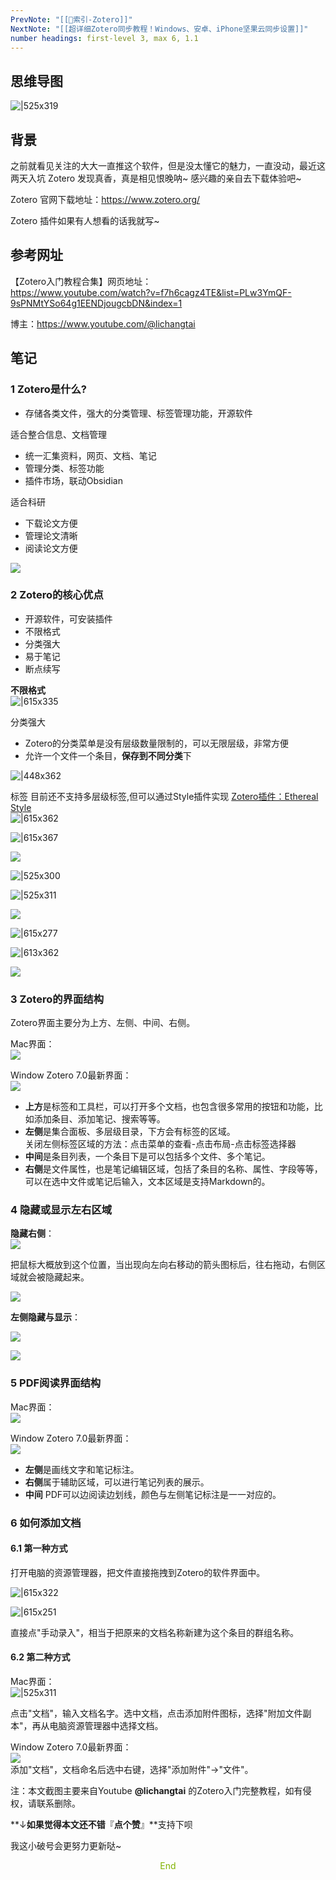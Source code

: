 ```yaml
---
PrevNote: "[[🔖索引-Zotero]]"
NextNote: "[[超详细Zotero同步教程！Windows、安卓、iPhone坚果云同步设置]]"
number headings: first-level 3, max 6, 1.1
---
```


## 思维导图
![|525x319](https://imgs-1302581161.cos.ap-guangzhou.myqcloud.com/ob/20250605025304949.webp)

## 背景  

之前就看见关注的大大一直推这个软件，但是没太懂它的魅力，一直没动，最近这两天入坑 Zotero 发现真香，真是相见恨晚呐~ 感兴趣的亲自去下载体验吧~  

Zotero 官网下载地址：https://www.zotero.org/

Zotero 插件如果有人想看的话我就写~

## 参考网址

【Zotero入门教程合集】网页地址：  
https://www.youtube.com/watch?v=f7h6cagz4TE&list=PLw3YmQF-9sPNMtYSo64g1EENDjougcbDN&index=1

博主：https://www.youtube.com/@lichangtai

## 笔记

### 1 Zotero是什么?

- 存储各类文件，强大的分类管理、标签管理功能，开源软件
    

适合整合信息、文档管理

- 统一汇集资料，网页、文档、笔记
- 管理分类、标签功能
- 插件市场，联动Obsidian
    

适合科研

- 下载论文方便
- 管理论文清晰
- 阅读论文方便
    

![](https://imgs-1302581161.cos.ap-guangzhou.myqcloud.com/ob/20250605025304950.webp)

### 2 Zotero的核心优点

- 开源软件，可安装插件
- 不限格式
- 分类强大
- 易于笔记
- 断点续写
    

**不限格式**  
![|615x335](https://imgs-1302581161.cos.ap-guangzhou.myqcloud.com/ob/20250605025304951.webp)


分类强大

- Zotero的分类菜单是没有层级数量限制的，可以无限层级，非常方便
- 允许一个文件一个条目，**保存到不同分类**下

![|448x362](https://imgs-1302581161.cos.ap-guangzhou.myqcloud.com/ob/20250605025304952.webp)


标签
目前还不支持多层级标签,但可以通过Style插件实现 [Zotero插件：Ethereal Style](Zotero插件：Ethereal%20Style.md)  
![|615x362](https://imgs-1302581161.cos.ap-guangzhou.myqcloud.com/ob/20250605025304953.webp)

![|615x367](https://imgs-1302581161.cos.ap-guangzhou.myqcloud.com/ob/20250605025304954.webp)

![](https://imgs-1302581161.cos.ap-guangzhou.myqcloud.com/ob/20250605025304955.webp)

![|525x300](https://imgs-1302581161.cos.ap-guangzhou.myqcloud.com/ob/20250605025304956.webp)

![|525x311](https://imgs-1302581161.cos.ap-guangzhou.myqcloud.com/ob/20250605025304957.webp)

![](https://imgs-1302581161.cos.ap-guangzhou.myqcloud.com/ob/20250605025304958.webp)

![|615x277](https://imgs-1302581161.cos.ap-guangzhou.myqcloud.com/ob/20250605025304959.webp)

![|613x362](https://imgs-1302581161.cos.ap-guangzhou.myqcloud.com/ob/20250605025304960.webp)

![](https://imgs-1302581161.cos.ap-guangzhou.myqcloud.com/ob/20250605025304961.webp)

### 3 Zotero的界面结构

Zotero界面主要分为上方、左侧、中间、右侧。

Mac界面：  
![](https://imgs-1302581161.cos.ap-guangzhou.myqcloud.com/ob/20250605025304962.webp)

Window Zotero 7.0最新界面：  
![](https://imgs-1302581161.cos.ap-guangzhou.myqcloud.com/ob/20250605025304963.webp)

- **上方**是标签和工具栏，可以打开多个文档，也包含很多常用的按钮和功能，比如添加条目、添加笔记、搜索等等。
- **左侧**是集合面板、多层级目录，下方会有标签的区域。  
    关闭左侧标签区域的方法：点击菜单的查看-点击布局-点击标签选择器
- **中间**是条目列表，一个条目下是可以包括多个文件、多个笔记。
- **右侧**是文件属性，也是笔记编辑区域，包括了条目的名称、属性、字段等等，可以在选中文件或笔记后输入，文本区域是支持Markdown的。
    

### 4 隐藏或显示左右区域

**隐藏右侧**：  
![](https://imgs-1302581161.cos.ap-guangzhou.myqcloud.com/ob/20250605025304964.webp)

把鼠标大概放到这个位置，当出现向左向右移动的箭头图标后，往右拖动，右侧区域就会被隐藏起来。

![](https://imgs-1302581161.cos.ap-guangzhou.myqcloud.com/ob/20250605025304965.webp)

**左侧隐藏与显示**：

![](https://imgs-1302581161.cos.ap-guangzhou.myqcloud.com/ob/20250605025304966.webp)

![](https://imgs-1302581161.cos.ap-guangzhou.myqcloud.com/ob/20250605025304967.webp)

### 5 PDF阅读界面结构

Mac界面：  
![](https://imgs-1302581161.cos.ap-guangzhou.myqcloud.com/ob/20250605025304968.webp)

Window Zotero 7.0最新界面：  
![](https://imgs-1302581161.cos.ap-guangzhou.myqcloud.com/ob/20250605025304969.webp)

- **左侧**是画线文字和笔记标注。
- **右侧**属于辅助区域，可以进行笔记列表的展示。
- **中间** PDF可以边阅读边划线，颜色与左侧笔记标注是一一对应的。
    

### 6 如何添加文档

#### 6.1 第一种方式

打开电脑的资源管理器，把文件直接拖拽到Zotero的软件界面中。

![|615x322](https://imgs-1302581161.cos.ap-guangzhou.myqcloud.com/ob/20250605025304970.webp)

![|615x251](https://imgs-1302581161.cos.ap-guangzhou.myqcloud.com/ob/20250605025304971.webp)

直接点"手动录入"，相当于把原来的文档名称新建为这个条目的群组名称。

#### 6.2 第二种方式

Mac界面：  
![|525x311](https://imgs-1302581161.cos.ap-guangzhou.myqcloud.com/ob/20250605025304972.webp)

点击"文档"，输入文档名字。选中文档，点击添加附件图标，选择"附加文件副本"，再从电脑资源管理器中选择文档。

Window Zotero 7.0最新界面：  
![](https://imgs-1302581161.cos.ap-guangzhou.myqcloud.com/ob/20250605025304973.webp)  
添加"文档"，文档命名后选中右键，选择"添加附件"->"文件"。


注：本文截图主要来自Youtube **@lichangtai** 的Zotero入门完整教程，如有侵权，请联系删除。

**↓**如果觉得本文还不错**『****点个赞****』**支持下呗

我这小破号会更努力更新哒~

<center><font color=#81B300>End</font></center>